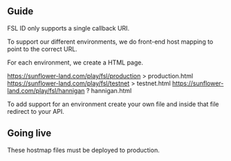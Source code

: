 ## Guide

FSL ID only supports a single callback URI.

To support our different environments, we do front-end host mapping to point to the correct URL.

For each environment, we create a HTML page.

https://sunflower-land.com/play/fsl/production > production.html
https://sunflower-land.com/play/fsl/testnet > testnet.html
https://sunflower-land.com/play/fsl/hannigan ? hannigan.html

To add support for an environment create your own file and inside that file redirect to your API.

## Going live

These hostmap files must be deployed to production.
